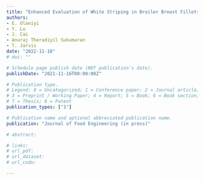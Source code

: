 ```yaml
---
title: "Enhanced Evaluation of White Striping in Broiler Breast Fillets by Innovative Imaging Under Sinusoidal Illumination"
authors: 
- E. Olaniyi
- Y. Lu
- J. Cai
- Anuraj Theradiyil Sukumaran
- T. Jarvis
date: "2022-11-16"
# doi: ""

# Schedule page publish date (NOT publication's date).
publishDate: "2021-11-16T00:00:00Z"

# Publication type.
# Legend: 0 = Uncategorized; 1 = Conference paper; 2 = Journal article;
# 3 = Preprint / Working Paper; 4 = Report; 5 = Book; 6 = Book section;
# 7 = Thesis; 8 = Patent
publication_types: ["1"]

# Publication name and optional abbreviated publication name.
publication: "Journal of Food Engineering (in press)"

# abstract: 

# links:
# url_pdf: 
# url_dataset: 
# url_code: 

---
```

